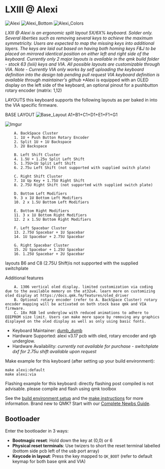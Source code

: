 # LXIII @ Alexi

![Alexi](https://i.imgur.com/16LtZKQ.jpg)
![Alexi_Bottom](https://i.imgur.com/8mbWkhO.jpg)
![Alexi_Colors](https://i.imgur.com/o0SzCWA.jpg)

*LXIII @ Alexi is an ergonomic split layout 5X/6X% keyboard. Solder only. Several liberties such as removing several keys to achieve the maximum symmetricity. Users are expected to map the missing keys into additional layers. The keys are laid out based on having both homing keys F&J to be placed on mirrored identical position on either left and right side of the keyboard. Currently only 2 major layouts is available in the qmk build folder - stock 63 (lxiii) keys and VIA. All possible layouts are customizable through VIA. Note - Currently VIA only works by self uploading the keyboard definition into the design tab* *pending pull request* *VIA keyboard definition is available through maintainer's github*
*Alexi is equipped with an OLED display on the left side of the keyboard, an optional pinout for a pushbutton rotary encoder (matrix: 1,12)

LAYOUTS
this keyboard supports the following layouts as per baked in into the VIA specific firmware.

BASE LAYOUT
![Base_Layout](https://i.imgur.com/7YPRcfj.jpg)
A1+B1+C1+D1+E1+F1+G1

![Imgur](https://i.imgur.com/pRf1kRs.gifv)

        A. BackSpace Cluster
        1. 1U + Push Button Rotary Encoder
        2. Split 1U + 1U Backspace
        3. 2U Backspace

        B. Left Shift Cluster
        4. 1.5U + 1.25u Split Left Shift
        5. 1.75U+1U Split Left Shift
        6. 2.75u Left Shift (not supported with supplied switch plate)
        
        C. Right Shift Cluster
        7. 1U Up Key + 1.75U Right Shift
        8. 2.75U Right Shift (not supported with supplied switch plate)
        
        D. Bottom Left Modifiers
        9. 3 x 1U Bottom Left Modifiers
        10. 2 x 1.5U Bottom Left Modifiers

        E. Bottom Right Modifiers
        11. 3 x 1U Bottom Right Modifiers
        12. 2 x 1.5U Bottom Right Modifiers

        F. Left Spacebar Cluster
        13. 2.75U Spacebar + 1U Spacebar
        14. 1U Spacebar + 2.75U Spacebar

        G. Right Spacebar Cluster
        15. 2U Spacebar + 1.25U Spacebar
        16. 1.25U Spacebar + 2U Spacebar

layouts B6 and C8 (2.75U Shift)is not supported with the supplied switchplate 

Additional features

        A. 1306 vertical oled display. limited customization via coding due to the available memory on the at32u4. learn more on customizing oled display at https://docs.qmk.fm/features/oled_driver
        B. Optional rotary encoder (refer to A. BackSpace Cluster) rotary encoder mapping will be activated on both stock base qmk and VIA firmware.
        C. 18x RGB led underglow with reduced animations to adhere to EEEPROM size limit. Users can make more space by removing any graphics displayed on the oled display as well as only using basic fonts.

* Keyboard Maintainer: [dumb_dumb](https://github.com/hxy)
* Hardware Supported: alexi v3.17 pcb with oled, rotary encoder and rgb underglow.
* Hardware Availability: *currently not available for purchase - switchplate dxf for 2.75u shift available upon request*

Make example for this keyboard (after setting up your build environment):

    make alexi:default
    make alexi:via

Flashing example for this keyboard:
    directly flashing post compiled is not advisable. please compile and flash using qmk toolbox

See the [build environment setup](https://docs.qmk.fm/#/getting_started_build_tools) and the [make instructions](https://docs.qmk.fm/#/getting_started_make_guide) for more information. Brand new to QMK? Start with our [Complete Newbs Guide](https://docs.qmk.fm/#/newbs).

## Bootloader

Enter the bootloader in 3 ways:

* **Bootmagic reset**: Hold down the key at (0,0) or 6
* **Physical reset terminals**: Use twizers to short the reset terminal labelled (bottom side pcb left of the usb port array)
* **Keycode in layout**: Press the key mapped to `QK_BOOT` (refer to default keymap for both base qmk and VIA)
